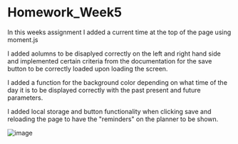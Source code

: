 # Homework_Week5

In this weeks assignment I added a current time at the top of the page using moment.js 

I added aolumns to be disaplyed correctly on the left and right hand side and implemented certain criteria from the documentation for the save button to be correctly loaded upon loading the screen.

I added a function for the background color depending on what time of the day it is to be displayed correctly with the past present and future parameters.

I added local storage and button functionality when clicking save and reloading the page to have the "reminders" on the planner to be shown.







![image](https://user-images.githubusercontent.com/87619568/132269086-9b879064-b13a-4c37-a62d-161f87bef593.png)




